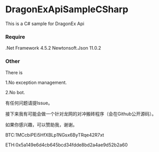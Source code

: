 # DragonExApiSampleCSharp
This is a C# sample for DragonEx Api

### Require 

.Net Framework 4.5.2 
Newtonsoft.Json 11.0.2

### Other
There is

1.No exception management.

2.No bot.

有任何问题请提Issue。

接下来我有可能会做一个针对龙网的对冲搬砖程序（会在Github公开源码）。

如果你感兴趣，可以赞助我，谢谢。

BTC:1MCcbiPEi5HfXBLp1NGsx6ByTRqe42R7xt

ETH:0x5a149e6d4cb645bcd34fdde8bd2a4ae9d52b2a60

